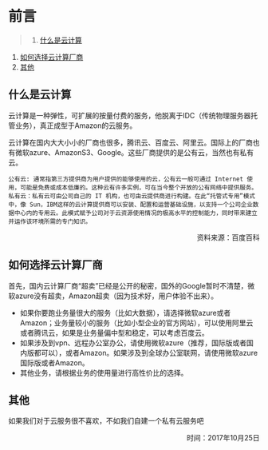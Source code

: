 # 前言
>1. [什么是云计算](#什么是云计算 "什么是云计算")
1. [如何选择云计算厂商](#如何选择云计算厂商 "如何选择云计算厂商")
1. [其他](#其他 "其他")

## 什么是云计算
云计算是一种弹性，可扩展的按量付费的服务，他脱离于IDC（传统物理服务器托管业务），真正成型于Amazon的云服务。

云计算在国内大大小小的厂商也很多，腾讯云、百度云、阿里云。国际上的厂商也有微软azure、AmazonS3、Google。这些厂商提供的是公有云，当然也有私有云。

```
公有云: 通常指第三方提供商为用户提供的能够使用的云，公有云一般可通过 Internet 使用，可能是免费或成本低廉的。这种云有许多实例，可在当今整个开放的公有网络中提供服务。  
私有云：私有云可由公司自己的 IT 机构，也可由云提供商进行构建。在此“托管式专用”模式中，像 Sun，IBM这样的云计算提供商可以安装、配置和运营基础设施，以支持一个公司企业数据中心内的专用云。此模式赋予公司对于云资源使用情况的极高水平的控制能力，同时带来建立并运作该环境所需的专门知识。
```
<div align="right">资料来源：百度百科</div>

## 如何选择云计算厂商
首先，国内云计算厂商“超卖”已经是公开的秘密，国外的Google暂时不清楚，微软azure没有超卖，Amazon超卖（因为技术好，用户体验不出来）。
+ 如果你要跑业务量很大的服务（比如大数据），请选择微软azure或者Amazon；业务量较小的服务（比如小型企业的官方网站），可以使用阿里云或者腾讯云，如果是业务量偏中型和稳定，可以考虑百度云。
+ 如果涉及到vpn、远程办公室办公，请使用微软azure（推荐，国际版或者国内版都可以），或者Amazon。如果涉及到全球办公室联网，请使用微软azure国际版或者Amazon。
+ 其他业务，请根据业务的使用量进行高性价比的选择。

## 其他
如果我们对于云服务很不喜欢，不如我们自建一个私有云服务吧

<div align="right">时间：2017年10月25日</div>
